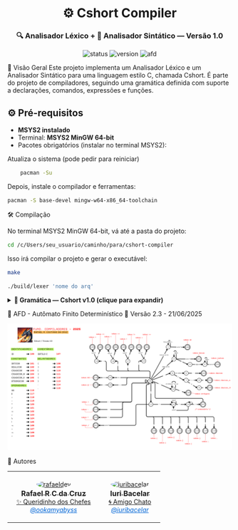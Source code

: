 <h1 align="center">⚙️ Cshort Compiler</h1> <h3 align="center">🔍 Analisador Léxico + 🧠 Analisador Sintático — Versão 1.0</h3> <p align="center"> <img src="https://img.shields.io/badge/status-stable-brightgreen" alt="status"> <img src="https://img.shields.io/badge/version-1.0-blue" alt="version"> <img src="https://img.shields.io/badge/AFD-2.3-lightgrey" alt="afd"> </p>
🚀 Visão Geral
Este projeto implementa um Analisador Léxico e um Analisador Sintático para uma linguagem estilo C, chamada Cshort.
É parte do projeto de compiladores, seguindo uma gramática definida com suporte a declarações, comandos, expressões e funções.

## ⚙️ Pré-requisitos

- **MSYS2 instalado**
- Terminal: **MSYS2 MinGW 64-bit**
- Pacotes obrigatórios (instalar no terminal MSYS2):

Atualiza o sistema (pode pedir para reiniciar)

```bash
    pacman -Su    
```

Depois, instale o compilador e ferramentas:

```bash
pacman -S base-devel mingw-w64-x86_64-toolchain
```
🛠️ Compilação

No terminal MSYS2 MinGW 64-bit, vá até a pasta do projeto:

```bash
cd /c/Users/seu_usuario/caminho/para/cshort-compiler
```

Isso irá compilar o projeto e gerar o executável:

```bash
make
```

```bash
./build/lexer 'nome do arq'

```

<details> <summary><strong>📜 Gramática — Cshort v1.0 (clique para expandir)</strong></summary>

// prog ::= { decl ';' | func } 

// decl ::= tipo decl_var { ',' decl_var}  
//        | tipo id '(' tipos_param')' { ',' id '(' tipos_param')' } 
//        | void id '(' tipos_param')' { ',' id '(' tipos_param')' }

// decl_var ::= id [ '[' intcon ']' ]

// tipo ::= char | int | float | bool

// tipos_param ::= void 
//               | tipo (id | &id | id '[' ']') { ',' tipo (id | &id | id '[' ']') }

// func ::= tipo id '(' tipos_param ')' '{' { tipo decl_var { ',' decl_var } ';' } { cmd } '}'
//        | void id '(' tipos_param ')' '{' { tipo decl_var { ',' decl_var } ';' } { cmd } '}'

// cmd ::= if '(' expr ')' cmd [ else cmd ] 
//       | while '(' expr ')' cmd 
//       | for '(' [ atrib ] ';' [ expr ] ';' [ atrib ] ')' cmd 
//       | return [ expr ] ';' 
//       | atrib ';' 
//       | id '(' [expr { ',' expr } ] ')' ';' 
//       | '{' { cmd } '}' 
//       | ';' 

// atrib ::= id [ '[' expr ']' ] = expr

// expr ::= expr_simp [ op_rel expr_simp ]

// expr_simp ::= [+ | - ] termo {(+ | - | ||) termo}

// termo ::= fator {(* | / | & ) fator}

// fator ::= id [ '[' expr ']' ] 
//         | intcon | realcon | charcon 
//         | id '(' [expr { ',' expr } ] ')' 
//         | '(' expr ')' 
//         | '!' fator

</details>

🧮 AFD - Autômato Finito Determinístico
📅 Versão 2.3 - 21/06/2025

<p align="center"> <img src="./assets/cshort_afd.png" alt="AFD - Cshort"/> </p>


👥 Autores
<div align="center"> <table> <tr> <td align="center" style="padding: 20px"> <a href="https://github.com/ookamyabyss" target="_blank"> <img src="https://github.com/ookamyabyss.png" width="120px" style="border-radius: 50%" alt="rafaeldev"/><br /> <sub><b style="font-size:16px;">Rafael R C da Cruz</b></sub><br /> <span style="font-size:14px;">✨ Queridinho dos Chefes</span><br /> <a href="https://github.com/ookamyabyss" style="color:#0366d6"><i>@ookamyabyss</i></a> </a> </td> <td align="center" style="padding: 20px"> <a href="https://github.com/iuribacelar" target="_blank"> <img src="https://github.com/iuribacelar.png" width="120px" style="border-radius: 50%" alt="iuribacelar"/><br /> <sub><b style="font-size:16px;">Iuri Bacelar</b></sub><br /> <span style="font-size:14px;">🌀 Amigo Chato</span><br /> <a href="https://github.com/iuribacelar" style="color:#0366d6"><i>@iuribacelar</i></a> </a> </td> </tr> </table> </div>
